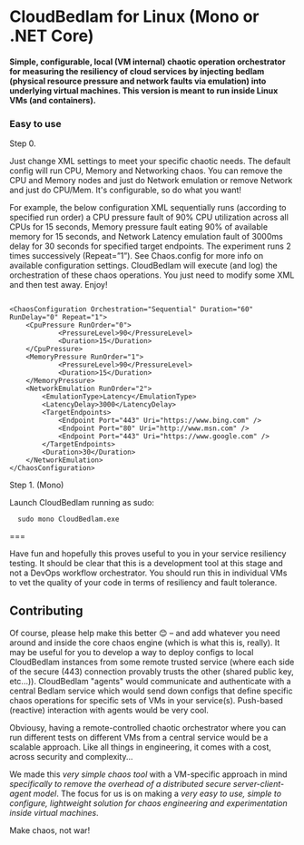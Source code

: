 # CloudBedlam for Linux (Mono or .NET Core)

#### Simple, configurable, local (VM internal) chaotic operation orchestrator for measuring the resiliency of cloud services by injecting bedlam (physical resource pressure and network faults via emulation) into underlying virtual machines. This version is meant to run inside Linux VMs (and containers).


### Easy to use 

Step 0.

Just change XML settings to meet your specific chaotic needs. The default config will run CPU, Memory and Networking chaos. You can remove the CPU and Memory nodes and just do Network emulation or remove Network and just do CPU/Mem. It's configurable, so do what you want! 

For example, the below configuration XML sequentially runs (according to specified run order) a CPU pressure fault of 90% CPU utilization across all CPUs for 15 seconds, Memory pressure fault eating 90% of available memory for 15 seconds, and Network Latency emulation fault of 3000ms delay for 30 seconds for specified target endpoints. The experiment runs 2 times successively (Repeat=”1”). See Chaos.config for more info on available configuration settings. CloudBedlam will execute (and log) the orchestration of these chaos operations. You just need to modify some XML and then test away. Enjoy!
<pre><code>
&lt;ChaosConfiguration Orchestration="Sequential" Duration="60" RunDelay="0" Repeat="1"&gt;
	&lt;CpuPressure RunOrder="0"&gt;
        	&lt;PressureLevel&gt;90&lt;/PressureLevel&gt;
        	&lt;Duration&gt;15&lt;/Duration&gt;
	&lt;/CpuPressure&gt;
	&lt;MemoryPressure RunOrder="1"&gt;
        	&lt;PressureLevel&gt;90&lt;/PressureLevel&gt;
        	&lt;Duration&gt;15&lt;/Duration&gt;
	&lt;/MemoryPressure&gt;
	&lt;NetworkEmulation RunOrder="2"&gt;
		&lt;EmulationType&gt;Latency&lt;/EmulationType&gt;
		&lt;LatencyDelay&gt;3000&lt;/LatencyDelay&gt;
		&lt;TargetEndpoints&gt;
			&lt;Endpoint Port="443" Uri="https://www.bing.com" /&gt;
			&lt;Endpoint Port="80" Uri="http://www.msn.com" /&gt;
			&lt;Endpoint Port="443" Uri="https://www.google.com" /&gt;
		&lt;/TargetEndpoints&gt;
		&lt;Duration&gt;30&lt;/Duration&gt;
	&lt;/NetworkEmulation&gt;
&lt;/ChaosConfiguration&gt;
</code></pre>

Step 1. (Mono)

Launch CloudBedlam running as sudo:

      sudo mono CloudBedlam.exe


===


Have fun and hopefully this proves useful to you in your service resiliency testing. It should be clear that this is a development tool at this stage and not a DevOps workflow orchestrator. You should run this in individual VMs to vet the quality of your code in terms of resiliency and fault tolerance.

## Contributing

Of course, please help make this better 😊 – and add whatever you need around and inside the core chaos engine (which is what this is, really). It may be useful for you to develop a way to deploy configs to local CloudBedlam instances from some remote trusted service (where each side of the secure (443) connection provably trusts the other (shared public key, etc...)). CloudBedlam "agents" would communicate and authenticate with a central Bedlam service which would send down configs that define specific chaos operations for specific sets of VMs in your service(s). Push-based (reactive) interaction with agents would be very cool. 

Obviousy, having a remote-controlled chaotic orchestrator where you can run different tests on different VMs from a central service would be a scalable approach. Like all things in engineering, it comes with a cost, across security and complexity... 

We made this *very simple chaos tool* with a VM-specific approach in mind *specifically to remove the overhead of a distributed secure server-client-agent model*. The focus for us is on making a *very easy to use, simple to configure, lightweight solution for chaos engineering and experimentation inside virtual machines*.


Make chaos, not war!

